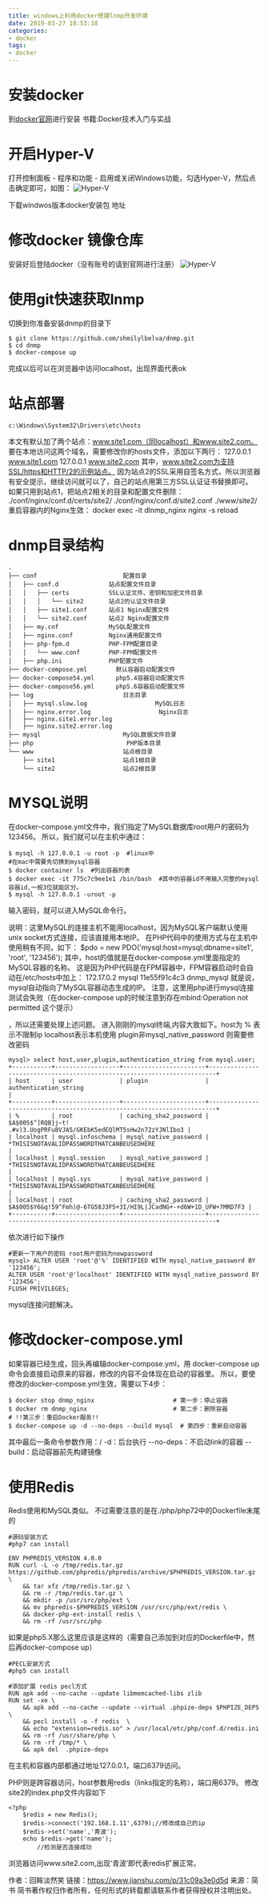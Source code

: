 ```yaml
---
title: windows上利用docker搭建lnmp开发环境
date: 2019-03-27 18:53:18
categories:
- docker
tags: 
- docker
---
```


# 安装docker 
到[docker官网](https://www.docker.com/)进行安装
书籍:Docker技术入门与实战 
# 开启Hyper-V

打开控制面板 - 程序和功能 - 启用或关闭Windows功能，勾选Hyper-V，然后点击确定即可，如图：
![Hyper-V](windows上利用docker搭建lnmp开发环境/v.png)

下载windwos版本docker安装包 地址

# 修改docker 镜像仓库

安装好后登陆docker（没有账号的请到官网进行注册）
![Hyper-V](windows上利用docker搭建lnmp开发环境/v2.png)

# 使用git快速获取lnmp

切换到你准备安装dnmp的目录下

```
$ git clone https://github.com/shmilylbelva/dnmp.git
$ cd dnmp
$ docker-compose up
```

完成以后可以在浏览器中访问localhost，出现界面代表ok

# 站点部署

`c:\Windows\System32\Drivers\etc\hosts`

本文有默认加了两个站点：www.site1.com（同localhost）和www.site2.com。
要在本地访问这两个域名，需要修改你的hosts文件，添加以下两行：
127.0.0.1 www.site1.com
127.0.0.1 www.site2.com
其中，www.site2.com为支持SSL/https和HTTP/2的示例站点。
因为站点2的SSL采用自签名方式，所以浏览器有安全提示，继续访问就可以了，自己的站点用第三方SSL认证证书替换即可。
如果只用到站点1，把站点2相关的目录和配置文件删除：
./conf/nginx/conf.d/certs/site2/
./conf/nginx/conf.d/site2.conf
./www/site2/
重启容器内的Nginx生效：
docker exec -it dlnmp_nginx nginx -s reload


# dnmp目录结构

```
.
├── conf                        配置目录
│   ├── conf.d              站点配置文件目录
│   │   ├── certs           SSL认证文件、密钥和加密文件目录
│   │   │   └── site2       站点2的认证文件目录
│   │   ├── site1.conf      站点1 Nginx配置文件
│   │   └── site2.conf      站点2 Nginx配置文件 
│   ├── my.cnf              MySQL配置文件           
│   ├── nginx.conf          Nginx通用配置文件
│   ├── php-fpm.d           PHP-FPM配置目录
│   │   └── www.conf        PHP-FPM配置文件
│   ├── php.ini             PHP配置文件
├── docker-compose.yml        默认容器启动配置文件
├── docker-compose54.yml      php5.4容器启动配置文件
├── docker-compose56.yml      php5.6容器启动配置文件
├── log                         日志目录
│   ├── mysql.slow.log                   MySQL日志
│   ├── nginx.error.log                   Nginx日志
│   ├── nginx.site1.error.log          
│   ├── nginx.site2.error.log           
├── mysql                       MySQL数据文件目录
├── php                          PHP版本目录
└── www                         站点根目录
    ├── site1                   站点1根目录
    └── site2                   站点2根目录
```
# MYSQL说明
在docker-compose.yml文件中，我们指定了MySQL数据库root用户的密码为123456。
所以，我们就可以在主机中通过：

```
$ mysql -h 127.0.0.1 -u root -p  #linux中
#在mac中需要先切换到mysql容器
$ docker container ls  #列出容器列表
$ docker exec -it 775c7c9ee1e1 /bin/bash  #其中的容器id不用输入完整的mysql容器id,一般3位就能区分。
$ mysql -h 127.0.0.1 -uroot -p
```
输入密码，就可以进入MySQL命令行。


说明：这里MySQL的连接主机不能用localhost，因为MySQL客户端默认使用unix socket方式连接，应该直接用本地IP。
在PHP代码中的使用方式与在主机中使用稍有不同，如下：
$pdo = new PDO('mysql:host=mysql;dbname=site1', 'root', '123456');
其中，host的值就是在docker-compose.yml里面指定的MySQL容器的名称。
这是因为PHP代码是在FPM容器中，FPM容器启动时会自动在/etc/hosts中加上：
172.17.0.2 mysql 11e55f91c4c3 dnmp_mysql
就是说，mysql自动指向了MySQL容器动态生成的IP。
注意，这里用php进行mysql连接测试会失败（在docker-compose up的时候注意到存在mbind:Operation not permitted 这个提示）

，所以还需要处理上述问题。
进入刚刚的mysql终端,内容大致如下。host为 % 表示不限制ip localhost表示本机使用 plugin非mysql_native_password 则需要修改密码

```
mysql> select host,user,plugin,authentication_string from mysql.user;    
+-----------+------------------+-----------------------+------------------------------------------------------------------------+  
| host      | user             | plugin                | authentication_string                                                  |  
+-----------+------------------+-----------------------+------------------------------------------------------------------------+  
| %         | root             | caching_sha2_password | $A$005$^]RQB}j~t!      .#v)3.UogPRFu8VJA5/GKEbK5edEQlMT5sHw2n72zYJNlIbo3 |  
| localhost | mysql.infoschema | mysql_native_password | *THISISNOTAVALIDPASSWORDTHATCANBEUSEDHERE                              |  
| localhost | mysql.session    | mysql_native_password | *THISISNOTAVALIDPASSWORDTHATCANBEUSEDHERE                              |  
| localhost | mysql.sys        | mysql_native_password | *THISISNOTAVALIDPASSWORDTHATCANBEUSEDHERE                              |  
| localhost | root             | caching_sha2_password | $A$005$Y6&q!59^Fmh)@-6TG58J3F5+3I/HI9L|JCadNG+-+d6W+1D_UFW+7MRD7F3 |  
+-----------+------------------+-----------------------+------------------------------------------------------------------------+ 
```

依次进行如下操作

```
#更新一下用户的密码 root用户密码为newpassword  
mysql> ALTER USER 'root'@'%' IDENTIFIED WITH mysql_native_password BY '123456';
ALTER USER 'root'@'localhost' IDENTIFIED WITH mysql_native_password BY '123456';
FLUSH PRIVILEGES;
```
mysql连接问题解决。

# 修改docker-compose.yml
如果容器已经生成，回头再编辑docker-compose.yml，用
docker-compose up
命令会直接启动原来的容器，修改的内容不会体现在启动的容器里。
所以，要使修改的docker-compose.yml生效，需要以下4步：

```
$ docker stop dnmp_nginx                      # 第一步：停止容器
$ docker rm dnmp_nginx                        # 第二步：删除容器
# !!第三步：重启Docker服务!!
$ docker-compose up -d --no-deps --build mysql  # 第四步：重新启动容器
```

其中最后一条命令参数作用：/
-d：后台执行
--no-deps：不启动link的容器
--build：启动容器前先构建镜像

# 使用Redis

Redis使用和MySQL类似。
不过需要注意的是在./php/php72中的Dockerfile末尾的

```
#源码安装方式
#php7 can install

ENV PHPREDIS_VERSION 4.0.0
RUN curl -L -o /tmp/redis.tar.gz https://github.com/phpredis/phpredis/archive/$PHPREDIS_VERSION.tar.gz \
    && tar xfz /tmp/redis.tar.gz \
    && rm -r /tmp/redis.tar.gz \
    && mkdir -p /usr/src/php/ext \
    && mv phpredis-$PHPREDIS_VERSION /usr/src/php/ext/redis \
    && docker-php-ext-install redis \
    && rm -rf /usr/src/php
```
如果是php5.X那么这里应该是这样的（需要自己添加到对应的Dockerfile中，然后再docker-compose up）

```
#PECL安装方式
#php5 can install

#添加扩展 redis pecl方式
RUN apk add --no-cache --update libmemcached-libs zlib
RUN set -xe \
    && apk add --no-cache --update --virtual .phpize-deps $PHPIZE_DEPS \
    && pecl install -o -f redis  \
    && echo "extension=redis.so" > /usr/local/etc/php/conf.d/redis.ini
    && rm -rf /usr/share/php \
    && rm -rf /tmp/* \
    && apk del  .phpize-deps
```

在主机和容器内部都通过地址127.0.0.1，端口6379访问。

PHP则是跨容器访问，host参数用redis（links指定的名称），端口用6379。
修改site2的index.php文件内容如下

```
<?php
    $redis = new Redis();
    $redis->connect('192.168.1.11',6379);//修改成自己的ip
    $redis->set('name','青波');
    echo $redis->get('name');
        //检测是否连接成功
```
浏览器访问www.site2.com,出现‘青波’即代表redis扩展正常。


作者：回眸淡然笑
链接：https://www.jianshu.com/p/31c09a3e0d5d
来源：简书
简书著作权归作者所有，任何形式的转载都请联系作者获得授权并注明出处。